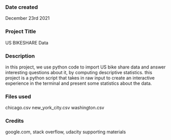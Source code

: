 ### Date created
December 23rd 2021


### Project Title
US BIKESHARE Data

### Description
in this project, we use python code to import US bike share data and answer interesting questions about it, by computing descriptive statistics. this project is a python script that takes in raw input to create an interactive experience in the terminal and present some statistics about the data.

### Files used
chicago.csv
new_york_city.csv
washington.csv

### Credits
google.com, stack overflow, udacity supporting materials

